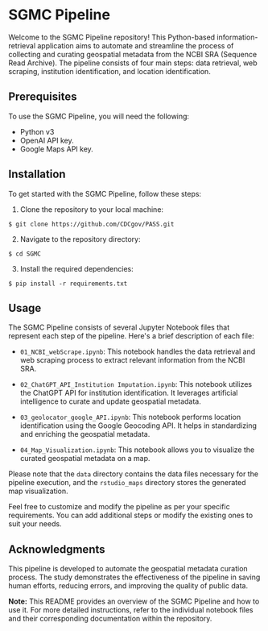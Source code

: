 # SGMC Pipeline

Welcome to the SGMC Pipeline repository! This Python-based information-retrieval application aims to automate and streamline the process of collecting and curating geospatial metadata from the NCBI SRA (Sequence Read Archive). The pipeline consists of four main steps: data retrieval, web scraping, institution identification, and location identification.

## Prerequisites

To use the SGMC Pipeline, you will need the following:

- Python v3
- OpenAI API key.
- Google Maps API key.

## Installation

To get started with the SGMC Pipeline, follow these steps:

1. Clone the repository to your local machine:

```shell
$ git clone https://github.com/CDCgov/PASS.git
```

2. Navigate to the repository directory:

```shell
$ cd SGMC
```

3. Install the required dependencies:

```shell
$ pip install -r requirements.txt
```

## Usage

The SGMC Pipeline consists of several Jupyter Notebook files that represent each step of the pipeline. Here's a brief description of each file:

- `01_NCBI_webScrape.ipynb`: This notebook handles the data retrieval and web scraping process to extract relevant information from the NCBI SRA.

- `02_ChatGPT_API_Institution Imputation.ipynb`: This notebook utilizes the ChatGPT API for institution identification. It leverages artificial intelligence to curate and update geospatial metadata.

- `03_geolocator_google_API.ipynb`: This notebook performs location identification using the Google Geocoding API. It helps in standardizing and enriching the geospatial metadata.

- `04_Map_Visualization.ipynb`: This notebook allows you to visualize the curated geospatial metadata on a map.

Please note that the `data` directory contains the data files necessary for the pipeline execution, and the `rstudio_maps` directory stores the generated map visualization.

Feel free to customize and modify the pipeline as per your specific requirements. You can add additional steps or modify the existing ones to suit your needs.

## Acknowledgments

This pipeline is developed to automate the geospatial metadata curation process. The study demonstrates the effectiveness of the pipeline in saving human efforts, reducing errors, and improving the quality of public data.

**Note:** This README provides an overview of the SGMC Pipeline and how to use it. For more detailed instructions, refer to the individual notebook files and their corresponding documentation within the repository.